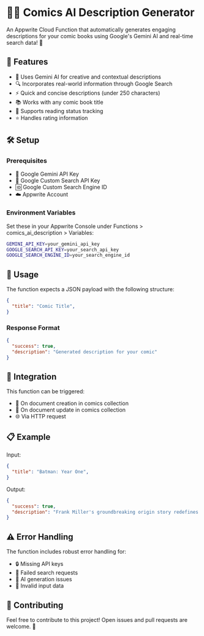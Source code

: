 # 🦸‍♂️ Comics AI Description Generator

An Appwrite Cloud Function that automatically generates engaging descriptions for your comic books using Google's Gemini AI and real-time search data! 🚀

## 🎯 Features

- 🤖 Uses Gemini AI for creative and contextual descriptions
- 🔍 Incorporates real-world information through Google Search
- ⚡ Quick and concise descriptions (under 250 characters)
- 📚 Works with any comic book title
- 🎨 Supports reading status tracking
- ⭐ Handles rating information

## 🛠️ Setup

### Prerequisites

- 🔑 Google Gemini API Key
- 🔎 Google Custom Search API Key
- 🆔 Google Custom Search Engine ID
- ☁️ Appwrite Account

### Environment Variables

Set these in your Appwrite Console under Functions > comics_ai_description > Variables:

```bash
GEMINI_API_KEY=your_gemini_api_key
GOOGLE_SEARCH_API_KEY=your_search_api_key
GOOGLE_SEARCH_ENGINE_ID=your_search_engine_id
```

## 🚀 Usage

The function expects a JSON payload with the following structure:

```json
{
  "title": "Comic Title",
}
```

### Response Format

```json
{
  "success": true,
  "description": "Generated description for your comic"
}
```

## 🔄 Integration

This function can be triggered:

- 📝 On document creation in comics collection
- 🔄 On document update in comics collection
- 🌐 Via HTTP request

## 📋 Example

Input:

```json
{
  "title": "Batman: Year One",
}
```

Output:

```json
{
  "success": true,
  "description": "Frank Miller's groundbreaking origin story redefines Batman's first year as Gotham's guardian. A gritty, noir masterpiece that shaped the Dark Knight's legend."
}
```

## ⚠️ Error Handling

The function includes robust error handling for:

- 🔒 Missing API keys
- 📡 Failed search requests
- 🤖 AI generation issues
- 📄 Invalid input data

## 🤝 Contributing

Feel free to contribute to this project! Open issues and pull requests are welcome. 🎉
